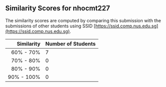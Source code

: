 ## Similarity Scores for nhocmt227

The similarity scores are computed by comparing this submission with the submissions of other students using SSID [https://ssid.comp.nus.edu.sg](https://ssid.comp.nus.edu.sg).

| Similarity | Number of Students |
| ---------: | :----------------- |
| 60% - 70% | 7 |
| 70% - 80% | 0 |
| 80% - 90% | 0 |
| 90% - 100% | 0 |
